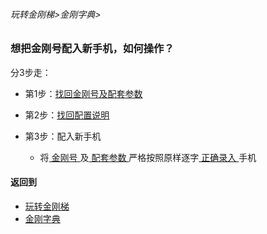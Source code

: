 ###### 玩转金刚梯>金刚字典>
### 想把金刚号配入新手机，如何操作？
分3步走：

- 第1步：[找回金刚号及配套参数](https://github.com/a2zitpro/web/blob/master/LadderFree/kkDictionary/TheKKIDsParametersGetBack.md)

- 第2步：[找回配置说明](https://github.com/a2zitpro/web/blob/master/LadderFree/A.md)

- 第3步：配入新手机
  - 将[ 金刚号 ](https://github.com/a2zitpro/web/blob/master/LadderFree/kkDictionary/KKID.md)及[ 配套参数 ](https://github.com/a2zitpro/web/blob/master/LadderFree/kkDictionary/KKIDsParameters.md)严格按照原样逐字[ 正确录入 ](https://github.com/a2zitpro/web/blob/master/LadderFree/kkDictionary/ConsiderationsWhileConfigureKKID.md)手机

#### 返回到
- [玩转金刚梯](https://github.com/a2zitpro/web/blob/master/LadderFree/A.md)
- [金刚字典](https://github.com/a2zitpro/web/blob/master/LadderFree/kkDictionary/KKDictionary.md)

